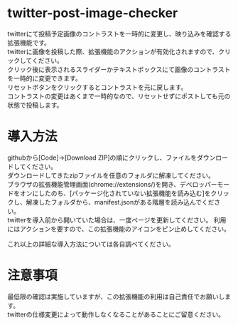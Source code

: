 # twitter-post-image-checker
twitterにて投稿予定画像のコントラストを一時的に変更し、映り込みを確認する拡張機能です。  
twitterに画像を投稿した際、拡張機能のアクションが有効化されますので、クリックしてください。  
クリック後に表示されるスライダーかテキストボックスにて画像のコントラストを一時的に変更できます。  
リセットボタンをクリックするとコントラストを元に戻します。  
コントラストの変更はあくまで一時的なので、リセットせずにポストしても元の状態で投稿します。  

# 導入方法
githubから[Code]→[Download ZIP]の順にクリックし、ファイルをダウンロードしてください。  
ダウンロードしてきたzipファイルを任意のフォルダに解凍してください。  
ブラウザの拡張機能管理画面(chrome://extensions/)を開き、デベロッパーモードをオンにしたのち、[パッケージ化されていない拡張機能を読み込む]をクリックし、解凍したフォルダから、manifest.jsonがある階層を読み込んでください。  
twitterを導入前から開いていた場合は、一度ページを更新してください。
利用にはアクションを要すので、この拡張機能のアイコンをピン止めしてください。

これ以上の詳細な導入方法については各自調べてください。  

# 注意事項
最低限の確認は実施していますが、この拡張機能の利用は自己責任でお願いします。  
twitterの仕様変更によって動作しなくなることがあることにご留意ください。
